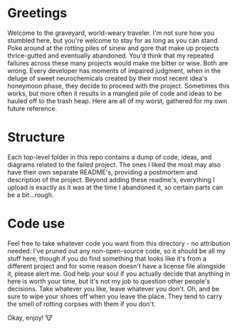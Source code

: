 # Greetings
Welcome to the graveyard, world-weary traveler. I'm not sure how you stumbled here, but you're welcome to stay for as long as you can stand. Poke around at the rotting piles of sinew and gore that make up projects thrice-gutted and eventually abandoned. You'd think that my repeated failures across these many projects would make me bitter or wise. Both are wrong. Every developer has moments of impaired judgment, when in the deluge of sweet neurochemicals created by their most recent idea's honeymoon phase, they decide to proceed with the project. Sometimes this works, but more often it results in a mangled pile of code and ideas to be hauled off to the trash heap. Here are all of my worst, gathered for my own future reference.
# Structure
Each top-level folder in this repo contains a dump of code, ideas, and diagrams related to the failed project. The ones I liked the most may also have their own separate README's, providing a postmortem and description of the project. Beyond adding these readme's, everything I upload is exactly as it was at the time I abandoned it, so certain parts can be a bit...rough.
# Code use
Feel free to take whatever code you want from this directory - no attribution needed. I've pruned out any non-open-source code, so it should be all my stuff here, though if you do find something that looks like it's from a different project and for some reason doesn't have a license file alongside it, please alert me. God help your soul if you actually decide that anything in here is worth your time, but it's not my job to question other people's decisions. Take whatever you like, leave whatever you don't. Oh, and be sure to wipe your shoes off when you leave the place. They tend to carry the smell of rotting corpses with them if you don't.

Okay, enjoy! 🐮
